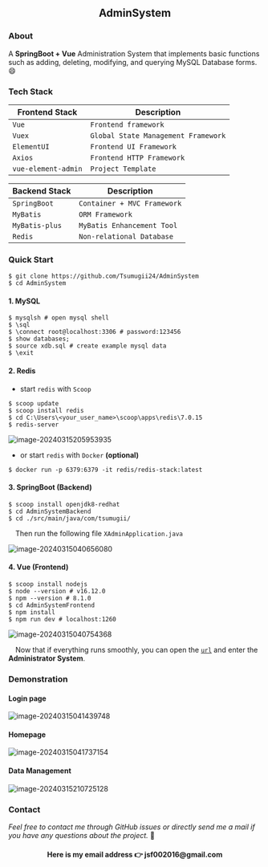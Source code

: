 <div align="center"><h2>AdminSystem</h2></div>

### About

A **SpringBoot + Vue** Administration System that implements basic functions such as adding, deleting, modifying, and querying MySQL Database forms. 😄



### Tech Stack

| Frontend Stack      | Description                         |
| ------------------- | ----------------------------------- |
| `Vue`               | `Frontend framework`                |
| `Vuex`              | `Global State Management Framework` |
| `ElementUI`         | `Frontend UI Framework`             |
| `Axios`             | `Frontend HTTP Framework`           |
| `vue-element-admin` | `Project Template`                  |



| Backend Stack  | Description                 |
| -------------- | --------------------------- |
| `SpringBoot`   | `Container + MVC Framework` |
| `MyBatis`      | `ORM Framework`             |
| `MyBatis-plus` | `MyBatis Enhancement Tool`  |
| `Redis`        | `Non-relational Database`   |



### Quick Start

```shell
$ git clone https://github.com/Tsumugii24/AdminSystem
$ cd AdminSystem
```

#### 1. MySQL

```shell
$ mysqlsh # open mysql shell
$ \sql
$ \connect root@localhost:3306 # password:123456
$ show databases;
$ source xdb.sql # create example mysql data
$ \exit
```

#### 2. Redis

- start `redis` with `Scoop`

```shell
$ scoop update
$ scoop install redis
$ cd C:\Users\<your_user_name>\scoop\apps\redis\7.0.15
$ redis-server
```

![image-20240315205953935](https://cdn.jsdelivr.net/gh/Tsumugii24/Typora-images@main/images/2024%2F03%2F15%2F58db8ee5921598e258abbeda76f1ccea-image-20240315205953935-cc3d72.png)

- or start `redis` with `Docker` **(optional)**

```shell
$ docker run -p 6379:6379 -it redis/redis-stack:latest
```

#### 3. SpringBoot (Backend)

```shell
$ scoop install openjdk8-redhat
$ cd AdminSystemBackend
$ cd ./src/main/java/com/tsumugii/
```

&emsp;Then run the following file `XAdminApplication.java`

![image-20240315040656080](https://cdn.jsdelivr.net/gh/Tsumugii24/Typora-images@main/images/2024%2F03%2F15%2Fb3d817ae68abd5a6edaee9a4f19e7837-image-20240315040656080-46f32f.png)

#### 4. Vue (Frontend)

```shell
$ scoop install nodejs
$ node --version # v16.12.0
$ npm --version # 8.1.0
$ cd AdminSystemFrontend
$ npm install
$ npm run dev # localhost:1260
```

![image-20240315040754368](https://cdn.jsdelivr.net/gh/Tsumugii24/Typora-images@main/images/2024%2F03%2F15%2F6fc19ba73107e701a42f9787468a1b5f-image-20240315040754368-60d506.png)

&emsp;Now that if everything runs smoothly, you can open the [`url`]( http://localhost:1260/) and enter the **Administrator System**.



### Demonstration

#### Login page

![image-20240315041439748](https://cdn.jsdelivr.net/gh/Tsumugii24/Typora-images@main/images/2024%2F03%2F15%2Ffef8b4764d0d19dfd74af7c4a55fe3bd-image-20240315041439748-d065ae.png)

#### Homepage

![image-20240315041737154](https://cdn.jsdelivr.net/gh/Tsumugii24/Typora-images@main/images/2024%2F03%2F15%2Fe7bbd8f84b3ce7bd5b8c7e46872f5725-image-20240315041737154-36c743.png)

#### Data Management

![image-20240315210725128](https://cdn.jsdelivr.net/gh/Tsumugii24/Typora-images@main/images/2024%2F03%2F15%2F8952893a068ac7069612b99029aeb0d0-image-20240315210725128-74280a.png)



### Contact

*Feel free to contact me through GitHub issues or directly send me a mail if you have any questions about the project.* 👻

<div align="center"><h4>Here is my email address 👉 jsf002016@gmail.com</h4></div>
